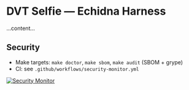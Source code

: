 # DVT Selfie — Echidna Harness
...content...
## Security
- Make targets: `make doctor`, `make sbom`, `make audit` (SBOM + grype)
- CI: see `.github/workflows/security-monitor.yml`


[![Security Monitor](https://github.com/ArmorAudits/armor-selfie-echidna-harness/actions/workflows/security-monitor.yml/badge.svg)](https://github.com/ArmorAudits/armor-selfie-echidna-harness/actions/workflows/security-monitor.yml)

